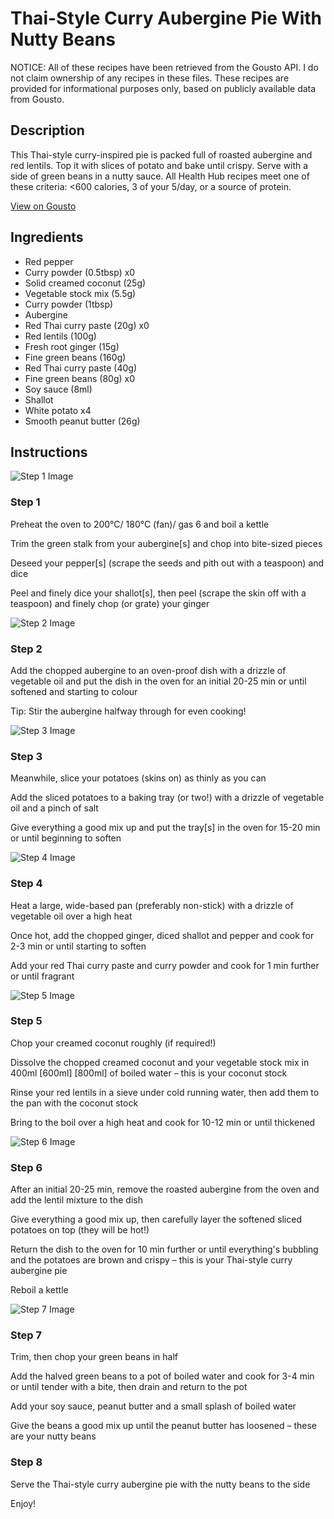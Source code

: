 # Thai-Style Curry Aubergine Pie With Nutty Beans

NOTICE: All of these recipes have been retrieved from the Gousto API. I do not claim ownership of any recipes in these files. These recipes are provided for informational purposes only, based on publicly available data from Gousto.

## Description

This Thai-style curry-inspired pie is packed full of roasted aubergine and red lentils. Top it with slices of potato and bake until crispy. Serve with a side of green beans in a nutty sauce. All Health Hub recipes meet one of these criteria: <600 calories, 3 of your 5/day, or a source of protein.

[View on Gousto](https://www.gousto.co.uk/recipes/cookbook/thai-curry-aubergine-pie-with-nutty-beans)

## Ingredients

- Red pepper
- Curry powder (0.5tbsp) x0
- Solid creamed coconut (25g)
- Vegetable stock mix (5.5g)
- Curry powder (1tbsp)
- Aubergine
- Red Thai curry paste (20g) x0
- Red lentils (100g)
- Fresh root ginger (15g)
- Fine green beans (160g)
- Red Thai curry paste (40g)
- Fine green beans (80g) x0
- Soy sauce (8ml)
- Shallot
- White potato x4
- Smooth peanut butter (26g)

## Instructions

![Step 1 Image](https://production-media.gousto.co.uk/cms/recipe-step-image/Step-1-1653319091212-x200.jpg)

### Step 1

Preheat the oven to 200°C/ 180°C (fan)/ gas 6 and boil a kettle

Trim the green stalk from your aubergine[s]<span class="text-danger"> </span>and chop into bite-sized pieces

Deseed your pepper[s] (scrape the seeds and pith out with a teaspoon) and dice

Peel and finely dice your shallot[s], then peel (scrape the skin off with a teaspoon) and finely chop (or grate) your ginger

![Step 2 Image](https://production-media.gousto.co.uk/cms/recipe-step-image/Step-2-1653319102516-x200.jpg)

### Step 2

Add the chopped aubergine to an oven-proof dish with a drizzle of vegetable oil and put the dish in the oven for an initial 20-25 min or until softened and starting to colour

Tip: Stir the aubergine halfway through for even cooking!

![Step 3 Image](https://production-media.gousto.co.uk/cms/recipe-step-image/Step-3-1653319111538-x200.jpg)

### Step 3

Meanwhile, slice your potatoes (skins on) as thinly as you can

Add the sliced potatoes to a baking tray (or two!) with a drizzle of vegetable oil and a pinch of salt

Give everything a good mix up and put the tray[s] in the oven for 15-20 min or until beginning to soften

![Step 4 Image](https://production-media.gousto.co.uk/cms/recipe-step-image/Step-4-1653319122852-x200.jpg)

### Step 4

Heat a large, wide-based pan (preferably non-stick) with a drizzle of vegetable oil over a high heat

Once hot, add the chopped ginger, diced shallot and pepper and cook for 2-3 min or until starting to soften

Add your red Thai curry paste and curry powder and cook for 1 min further or until fragrant

![Step 5 Image](https://production-media.gousto.co.uk/cms/recipe-step-image/Step-5-1653319131973-x200.jpg)

### Step 5

Chop your creamed coconut roughly (if required!)

Dissolve the chopped creamed coconut and your vegetable stock mix in 400ml <span class="text-purple">[600ml] </span><span class="text-danger">[800ml] </span>of boiled water – this is your coconut stock

Rinse your red lentils in a sieve under cold running water, then add them to the pan with the coconut stock

Bring to the boil over a high heat and cook for 10-12 min or until thickened

![Step 6 Image](https://production-media.gousto.co.uk/cms/recipe-step-image/Step-6-1653319142454-x200.jpg)

### Step 6

After an initial 20-25 min, remove the roasted aubergine from the oven and add the lentil mixture to the dish

Give everything a good mix up, then carefully layer the softened sliced potatoes on top (they will be hot!)

Return the dish to the oven for 10 min further or until everything's bubbling and the potatoes are brown and crispy – this is your Thai-style curry aubergine pie

Reboil a kettle

![Step 7 Image](https://production-media.gousto.co.uk/cms/recipe-step-image/Step-7-1653319204815-x200.jpg)

### Step 7

Trim, then chop your green beans in half

Add the halved green beans to a pot of boiled water and cook for 3-4 min or until tender with a bite, then drain and return to the pot

Add your soy sauce, peanut butter and a small splash of boiled water

Give the beans a good mix up until the peanut butter has loosened – these are your nutty beans

### Step 8

Serve the Thai-style curry aubergine pie with the nutty beans to the side

Enjoy!

